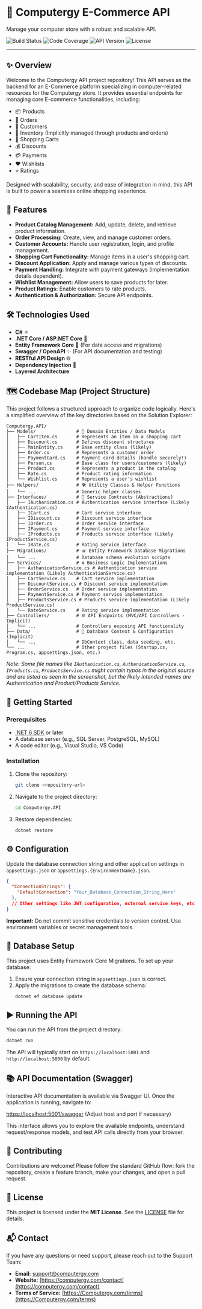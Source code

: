 # 🛒 Computergy E-Commerce API

Manage your computer store with a robust and scalable API.

![Build Status](https://img.shields.io/badge/build-passing-brightgreen)
![Code Coverage](https://img.shields.io/badge/coverage-ComingSoon-yellow)
![API Version](https://img.shields.io/badge/API%20Version-v1-informational)
![License](https://img.shields.io/badge/license-MIT-blue.svg)

---

## ✨ Overview

Welcome to the Computergy API project repository! This API serves as the backend for an E-Commerce platform specializing in computer-related resources for the Computergy store. It provides essential endpoints for managing core E-commerce functionalities, including:

*   📦 Products
*   📝 Orders
*   👤 Customers
*   🔢 Inventory (Implicitly managed through products and orders)
*   🛒 Shopping Carts
*   💰 Discounts
*   💳 Payments
*   ❤️ Wishlists
*   ⭐ Ratings

Designed with scalability, security, and ease of integration in mind, this API is built to power a seamless online shopping experience.

## 🚀 Features

*   **Product Catalog Management:** Add, update, delete, and retrieve product information.
*   **Order Processing:** Create, view, and manage customer orders.
*   **Customer Accounts:** Handle user registration, login, and profile management.
*   **Shopping Cart Functionality:** Manage items in a user's shopping cart.
*   **Discount Application:** Apply and manage various types of discounts.
*   **Payment Handling:** Integrate with payment gateways (implementation details dependent).
*   **Wishlist Management:** Allow users to save products for later.
*   **Product Ratings:** Enable customers to rate products.
*   **Authentication & Authorization:** Secure API endpoints.

## 🛠️ Technologies Used

*   **C#** ⚛️
*   **.NET Core / ASP.NET Core** 🚀
*   **Entity Framework Core** 💾 (For data access and migrations)
*   **Swagger / OpenAPI** ✨ (For API documentation and testing)
*   **RESTful API Design** 🌐
*   **Dependency Injection** 💉
*   **Layered Architecture**

## 🗺️ Codebase Map (Project Structure)

This project follows a structured approach to organize code logically. Here's a simplified overview of the key directories based on the Solution Explorer:

```
Computergy.API/
├── Models/               # 📁 Domain Entities / Data Models
│   ├── CartItem.cs       # Represents an item in a shopping cart
│   ├── Discount.cs       # Defines discount structures
│   ├── MainEntity.cs     # Base entity class (likely)
│   ├── Order.cs          # Represents a customer order
│   ├── PaymentCard.cs    # Payment card details (handle securely!)
│   ├── Person.cs         # Base class for users/customers (likely)
│   ├── Product.cs        # Represents a product in the catalog
│   ├── Rate.cs           # Product rating information
│   └── Wishlist.cs       # Represents a user's wishlist
├── Helpers/              # 🛠️ Utility Classes & Helper Functions
│   └── ...               # Generic helper classes
├── Interfaces/           # 🧩 Service Contracts (Abstractions)
│   ├── IAuthanication.cs # Authentication service interface (Likely IAuthentication.cs)
│   ├── ICart.cs          # Cart service interface
│   ├── IDiscount.cs      # Discount service interface
│   ├── IOrder.cs         # Order service interface
│   ├── IPayment.cs       # Payment service interface
│   ├── IProducts.cs      # Products service interface (Likely IProductService.cs)
│   └── IRate.cs          # Rating service interface
├── Migrations/           # 📊 Entity Framework Database Migrations
│   └── ...               # Database schema evolution scripts
├── Services/             # ⚙️ Business Logic Implementations
│   ├── AuthanicationService.cs # Authentication service implementation (Likely AuthenticationService.cs)
│   ├── CartService.cs    # Cart service implementation
│   ├── DiscountService.cs # Discount service implementation
│   ├── OrderService.cs   # Order service implementation
│   ├── PaymentService.cs # Payment service implementation
│   ├── ProductsService.cs # Products service implementation (Likely ProductService.cs)
│   └── RateService.cs    # Rating service implementation
├── Controllers/          # 🌐 API Endpoints (MVC/API Controllers - Implicit)
│   └── ...               # Controllers exposing API functionality
├── Data/                 # 💾 Database Context & Configuration (Implicit)
│   └── ...               # DbContext class, data seeding, etc.
└── ...                   # Other project files (Startup.cs, Program.cs, appsettings.json, etc.)
```
*Note: Some file names like `IAuthanication.cs`, `AuthanicationService.cs`, `IProducts.cs`, `ProductsService.cs` might contain typos in the original source and are listed as seen in the screenshot, but the likely intended names are Authentication and Product/Products Service.*

## 🚦 Getting Started

### Prerequisites

*   [.NET 6 SDK](https://dotnet.microsoft.com/download) or later
*   A database server (e.g., SQL Server, PostgreSQL, MySQL)
*   A code editor (e.g., Visual Studio, VS Code)

### Installation

1.  Clone the repository:
    ```bash
    git clone <repository-url>
    ```
2.  Navigate to the project directory:
    ```bash
    cd Computergy.API
    ```
3.  Restore dependencies:
    ```bash
    dotnet restore
    ```

## ⚙️ Configuration

Update the database connection string and other application settings in `appsettings.json` or `appsettings.{EnvironmentName}.json`.

```json
{
  "ConnectionStrings": {
    "DefaultConnection": "Your_Database_Connection_String_Here"
  },
  // Other settings like JWT configuration, external service keys, etc.
}
```
**Important:** Do not commit sensitive credentials to version control. Use environment variables or secret management tools.

## 💾 Database Setup

This project uses Entity Framework Core Migrations. To set up your database:

1.  Ensure your connection string in `appsettings.json` is correct.
2.  Apply the migrations to create the database schema:
    ```bash
    dotnet ef database update
    ```

## ▶️ Running the API

You can run the API from the project directory:

```bash
dotnet run
```

The API will typically start on `https://localhost:5001` and `http://localhost:5000` by default.

## 📚 API Documentation (Swagger)

Interactive API documentation is available via Swagger UI. Once the application is running, navigate to:

[https://localhost:5001/swagger](https://localhost:5001/swagger) (Adjust host and port if necessary)

This interface allows you to explore the available endpoints, understand request/response models, and test API calls directly from your browser.

## 🤝 Contributing

Contributions are welcome! Please follow the standard GitHub flow: fork the repository, create a feature branch, make your changes, and open a pull request.

## 📄 License

This project is licensed under the **MIT License**. See the [LICENSE](LICENSE) file for details.

## 📬 Contact

If you have any questions or need support, please reach out to the Support Team:

*   **Email:** [support@computergy.com](mailto:support@computergy.com)
*   **Website:** [https://computergy.com/contact](https://computergy.com/contact)
*   **Terms of Service:** [https://Computergy.com/terms](https://Computergy.com/terms)
